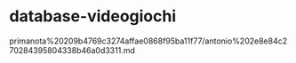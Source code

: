 # database-videogiochi


primanota%20209b4769c3274affae0868f95ba11f77/antonio%202e8e84c270284395804338b46a0d3311.md
